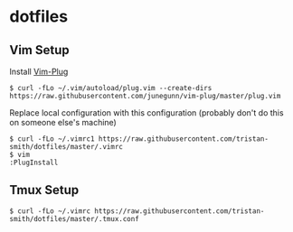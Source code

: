# dotfiles

## Vim Setup
Install [Vim-Plug](https://github.com/junegunn/vim-plug)
```
$ curl -fLo ~/.vim/autoload/plug.vim --create-dirs https://raw.githubusercontent.com/junegunn/vim-plug/master/plug.vim
```
Replace local configuration with this configuration (probably don't do this on someone else's machine)
```
$ curl -fLo ~/.vimrc1 https://raw.githubusercontent.com/tristan-smith/dotfiles/master/.vimrc
$ vim
:PlugInstall
```

## Tmux Setup
```
$ curl -fLo ~/.vimrc https://raw.githubusercontent.com/tristan-smith/dotfiles/master/.tmux.conf
```
